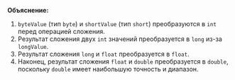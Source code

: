 
**Объяснение:**
1. `byteValue` (тип `byte`) и `shortValue` (тип `short`) преобразуются в `int` перед операцией сложения.
2. Результат сложения двух `int` значений преобразуется в `long` из-за `longValue`.
3. Результат сложения `long` и `float` преобразуется в `float`.
4. Наконец, результат сложения `float` и `double` преобразуется в `double`, поскольку `double` имеет наибольшую точность и диапазон.

